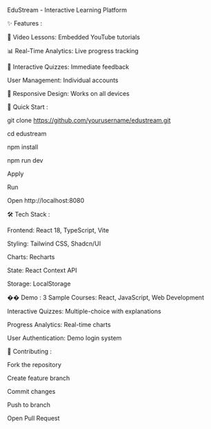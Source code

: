 EduStream - Interactive Learning Platform

✨ Features :

🎥 Video Lessons: Embedded YouTube tutorials

📊 Real-Time Analytics: Live progress tracking

🧠 Interactive Quizzes: Immediate feedback

User Management: Individual accounts

📱 Responsive Design: Works on all devices

🚀 Quick Start :

git clone https://github.com/yourusername/edustream.git

cd edustream

npm install

npm run dev

Apply

Run

Open http://localhost:8080

🛠 Tech Stack :

Frontend: React 18, TypeScript, Vite

Styling: Tailwind CSS, Shadcn/UI

Charts: Recharts

State: React Context API

Storage: LocalStorage

�� Demo :
3 Sample Courses: React, JavaScript, Web Development

Interactive Quizzes: Multiple-choice with explanations

Progress Analytics: Real-time charts

User Authentication: Demo login system

🤝 Contributing :

Fork the repository

Create feature branch

Commit changes

Push to branch

Open Pull Request
